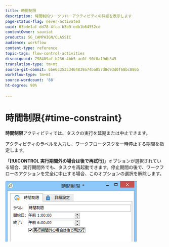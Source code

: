 ```yaml
---
title: 時間制限
description: 時間制約ワークフローアクティビティの詳細を表示します
page-status-flag: never-activated
uuid: 63bde1af-dd78-4fca-b3b9-edb1b64552cd
contentOwner: sauviat
products: SG_CAMPAIGN/CLASSIC
audience: workflow
content-type: reference
topic-tags: flow-control-activities
discoiquuid: 798409af-b236-4bb5-ac0f-90f0a19db345
translation-type: tm+mt
source-git-commit: 6be6c353c3464839a74ba857d8d93d0f68bc8865
workflow-type: tm+mt
source-wordcount: '88'
ht-degree: 90%

---
```



# 時間制限{#time-constraint}

**時間制限**&#x200B;アクティビティでは、タスクの実行を延期または中止できます。

アクティビティのラベルを入力し、ワークフロータスクを一時停止する期間を指定します。

「**[!UICONTROL 実行期間外の場合は後で再試行]**」オプションが選択されている場合、実行期間外でも、タスクを再起動できます。停止期間の後で、ワークフローのアクションを完全に中止する場合、このオプションの選択を解除します。

![](assets/s_user_scheduled_wait.png)

